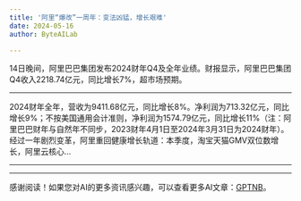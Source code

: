 ```yaml
---
title: '阿里“爆改”一周年：变法凶猛，增长艰难'
date: 2024-05-16
author: ByteAILab

---
```


14日晚间，阿里巴巴集团发布2024财年Q4及全年业绩。财报显示，阿里巴巴集团Q4收入2218.74亿元，同比增长7%，超市场预期。

---
2024财年全年，营收为9411.68亿元，同比增长8%。净利润为713.32亿元，同比增长9%；不按美国通用会计准则，净利润为1574.79亿元，同比增长11%（注：阿里巴巴财年与自然年不同步，2023财年4月1日至2024年3月31日为2024财年）。经过一年剧烈变革，阿里重回健康增长轨道：本季度，淘宝天猫GMV双位数增长，阿里云核心...

---
---
感谢阅读！如果您对AI的更多资讯感兴趣，可以查看更多AI文章：[GPTNB](https://gptnb.com)。